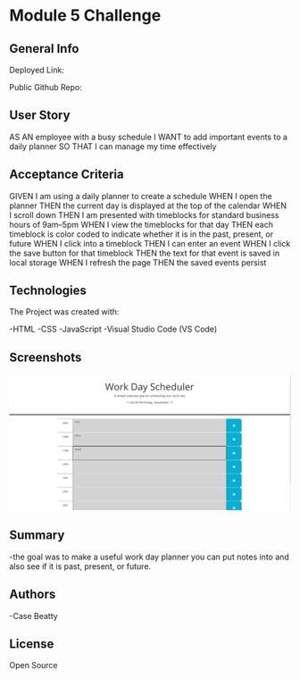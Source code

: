 # Module 5 Challenge

## General Info

Deployed Link:

Public Github Repo:

## User Story

AS AN employee with a busy schedule
I WANT to add important events to a daily planner
SO THAT I can manage my time effectively


## Acceptance Criteria

GIVEN I am using a daily planner to create a schedule
WHEN I open the planner
THEN the current day is displayed at the top of the calendar
WHEN I scroll down
THEN I am presented with timeblocks for standard business hours of 9am&ndash;5pm
WHEN I view the timeblocks for that day
THEN each timeblock is color coded to indicate whether it is in the past, present, or future
WHEN I click into a timeblock
THEN I can enter an event
WHEN I click the save button for that timeblock
THEN the text for that event is saved in local storage
WHEN I refresh the page
THEN the saved events persist


## Technologies

The Project was created with:

-HTML
-CSS
-JavaScript
-Visual Studio Code (VS Code)

## Screenshots
![Alt text](https://github.com/Case1440/psychic-lamp/blob/main/Screenshot%202023-11-17%20230712.png)


## Summary

-the goal was to make a useful work day planner you can put notes into and also see if it is past, present, or future.

## Authors

-Case Beatty

## License

Open Source

